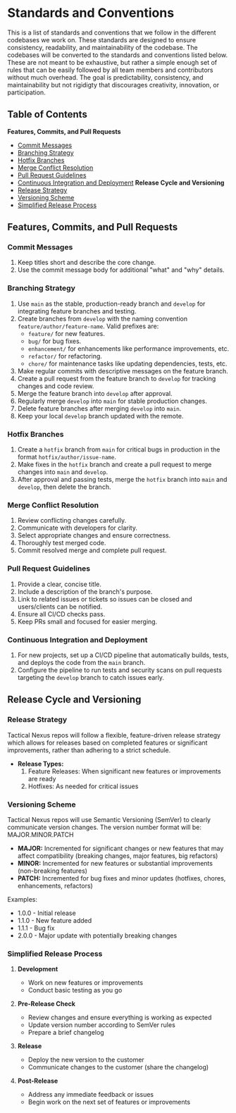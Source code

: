 # Standards and Conventions

This is a list of standards and conventions that we follow in the different codebases we work on. These standards are designed to ensure consistency, readability, and maintainability of the codebase. The codebases will be converted to the standards and conventions listed below. These are not meant to be exhaustive, but rather a simple enough set of rules that can be easily followed by all team members and contributors without much overhead. The goal is predictability, consistency, and maintainability but not rigidigty that discourages creativity, innovation, or participation.

## Table of Contents
**Features, Commits, and Pull Requests**
- [Commit Messages](#commit-messages)
- [Branching Strategy](#branching-strategy)
- [Hotfix Branches](#hotfix-branches)
- [Merge Conflict Resolution](#merge-conflict-resolution)
- [Pull Request Guidelines](#pull-request-guidelines)
- [Continuous Integration and Deployment](#continuous-integration-and-deployment)
**Release Cycle and Versioning**
- [Release Strategy](#release-strategy)
- [Versioning Scheme](#versioning-scheme)
- [Simplified Release Process](#simplified-release-process)

## Features, Commits, and Pull Requests

### Commit Messages
1. Keep titles short and describe the core change.
2. Use the commit message body for additional "what" and "why" details.

### Branching Strategy
1. Use `main` as the stable, production-ready branch and `develop` for integrating feature branches and testing.
2. Create branches from `develop` with the naming convention `feature/author/feature-name`. Valid prefixes are:
    - `feature/` for new features.
    - `bug/` for bug fixes.
    - `enhancement/` for enhancements like performance improvements, etc.
    - `refactor/` for refactoring.
    - `chore/` for maintenance tasks like updating dependencies, tests, etc.
3. Make regular commits with descriptive messages on the feature branch.
4. Create a pull request from the feature branch to `develop` for tracking changes and code review.
5. Merge the feature branch into `develop` after approval.
6. Regularly merge `develop` into `main` for stable production changes.
7. Delete feature branches after merging `develop` into `main`.
8. Keep your local `develop` branch updated with the remote.

### Hotfix Branches
1. Create a `hotfix` branch from `main` for critical bugs in production in the format `hotfix/author/issue-name`.
2. Make fixes in the `hotfix` branch and create a pull request to merge changes into `main` and `develop`.
3. After approval and passing tests, merge the `hotfix` branch into `main` and `develop`, then delete the branch.

### Merge Conflict Resolution
1. Review conflicting changes carefully.
2. Communicate with developers for clarity.
3. Select appropriate changes and ensure correctness.
4. Thoroughly test merged code.
5. Commit resolved merge and complete pull request.

### Pull Request Guidelines
1. Provide a clear, concise title.
2. Include a description of the branch's purpose.
3. Link to related issues or tickets so issues can be closed and users/clients can be notified.
4. Ensure all CI/CD checks pass.
5. Keep PRs small and focused for easier merging.

### Continuous Integration and Deployment
1. For new projects, set up a CI/CD pipeline that automatically builds, tests, and deploys the code from the `main` branch.
2. Configure the pipeline to run tests and security scans on pull requests targeting the `develop` branch to catch issues early.


## Release Cycle and Versioning

### Release Strategy

Tactical Nexus repos will follow a flexible, feature-driven release strategy which allows for releases based on completed features or significant improvements, rather than adhering to a strict schedule.

- **Release Types:**
  1. Feature Releases: When significant new features or improvements are ready
  2. Hotfixes: As needed for critical issues

### Versioning Scheme

Tactical Nexus repos will use Semantic Versioning (SemVer) to clearly communicate version changes. The version number format will be: MAJOR.MINOR.PATCH

- **MAJOR:** Incremented for significant changes or new features that may affect compatibility (breaking changes, major features, big refactors)
- **MINOR:** Incremented for new features or substantial improvements (non-breaking features)
- **PATCH:** Incremented for bug fixes and minor updates (hotfixes, chores, enhancements, refactors)

Examples:
- 1.0.0 - Initial release
- 1.1.0 - New feature added
- 1.1.1 - Bug fix
- 2.0.0 - Major update with potentially breaking changes

### Simplified Release Process

1. **Development**
   - Work on new features or improvements
   - Conduct basic testing as you go

2. **Pre-Release Check**
   - Review changes and ensure everything is working as expected
   - Update version number according to SemVer rules
   - Prepare a brief changelog

3. **Release**
   - Deploy the new version to the customer
   - Communicate changes to the customer (share the changelog)

4. **Post-Release**
   - Address any immediate feedback or issues
   - Begin work on the next set of features or improvements
